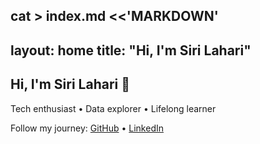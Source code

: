 cat > index.md <<'MARKDOWN'
---
layout: home
title: "Hi, I'm Siri Lahari"
---

## Hi, I'm Siri Lahari 👋

Tech enthusiast • Data explorer • Lifelong learner

Follow my journey: [GitHub](https://github.com/sirilahari10) • [LinkedIn](https://www.linkedin.com/in/sirilahari10/)
